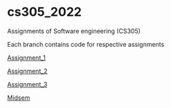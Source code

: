 # cs305_2022
Assignments of Software engineering (CS305)

Each branch contains code for respective assignments

[Assignment_1](https://github.com/dhakad-anant/cs305_2022/tree/assignment_1)

[Assignment_2](https://github.com/dhakad-anant/cs305_2022/tree/assignment_2)

[Assignment_3](https://github.com/dhakad-anant/cs305_2022/tree/assignment_3)

[Midsem](https://github.com/dhakad-anant/cs305_2022/tree/midsem)
